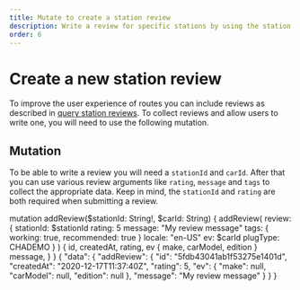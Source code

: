 ```yaml
---
title: Mutate to create a station review
description: Write a review for specific stations by using the station review mutation
order: 6
---
```


# Create a new station review
To improve the user experience of routes you can include reviews as described in [query station reviews](/API-Reference/Stations/query-station-reviews). To collect reviews and allow users to write one, you will need to use the following mutation. 

<api-reference-actions url="https://playground.chargetrip.com/?page=reviewListLazyLoading"></api-reference-actions>

## Mutation
To be able to write a review you will need a `stationId` and `carId`. After that you can use various review arguments like `rating`, `message` and `tags` to collect the appropriate data. Keep in mind, the `stationId` and `rating` are both required when submitting a review.

<schema name="addReview" type="Mutation"></schema>

<response error="addReview"></response>

<playground>
<code-block lang="graphql" type="mutation">					
mutation addReview($stationId: String!, $carId: String) {
  addReview(
    review: {
      stationId: $stationId
      rating: 5
      message: "My review message"
      tags: { working: true, recommended: true }
      locale: "en-US"
      ev: $carId
      plugType: CHADEMO
    }
  ) {
    id,
    createdAt,
    rating,
    ev {
      make,
      carModel,
      edition
    }
    message,
  }
}
</code-block>
<code-block lang="json" type="response">
{
  "data": {
    "addReview": {
      "id": "5fdb43041ab1f53275e1401d",
      "createdAt": "2020-12-17T11:37:40Z",
      "rating": 5,
      "ev": {
        "make": null,
        "carModel": null,
        "edition": null
      },
      "message": "My review message"
    }
  }
}
</code-block>
</playground>

